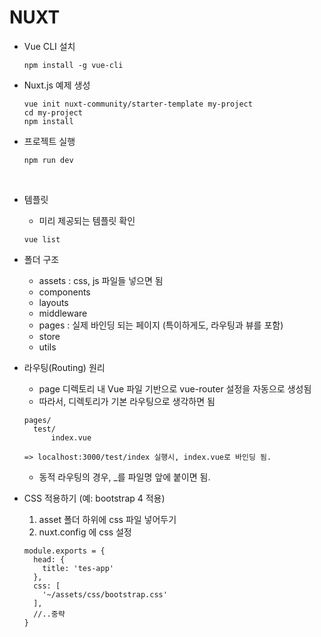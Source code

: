 # NUXT

* Vue CLI 설치

  ~~~
  npm install -g vue-cli
  ~~~

* Nuxt.js 예제 생성

  ~~~
  vue init nuxt-community/starter-template my-project 
  cd my-project
  npm install
  ~~~

* 프로젝트 실행

  ~~~
  npm run dev
  ~~~

  ​

* 템플릿

  * 미리 제공되는 템플릿 확인

  ~~~
  vue list
  ~~~

* 폴더 구조

  * assets : css, js 파일들 넣으면 됨
  * components
  * layouts
  * middleware
  * pages : 실제 바인딩 되는 페이지 (특이하게도, 라우팅과 뷰를 포함)
  * store
  * utils

* 라우팅(Routing) 원리

  * page 디렉토리 내 Vue 파일 기반으로 vue-router 설정을 자동으로 생성됨
  * 따라서, 디렉토리가 기본 라우팅으로 생각하면 됨

  ~~~
  pages/
  	test/
  		index.vue

  => localhost:3000/test/index 실행시, index.vue로 바인딩 됨.
  ~~~

  * 동적 라우팅의 경우, _를 파일명 앞에 붙이면 됨.



* CSS 적용하기 (예: bootstrap 4 적용)

  1. asset 폴더 하위에 css 파일 넣어두기
  2. nuxt.config 에 css 설정

  ~~~
  module.exports = {
    head: {
      title: 'tes-app'
    },
    css: [
      '~/assets/css/bootstrap.css'
    ],
    //..중략
  }
  ~~~

  ​
